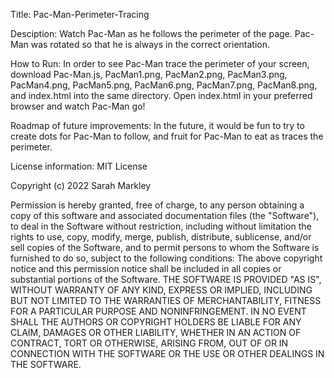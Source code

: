 Title: Pac-Man-Perimeter-Tracing

Desciption: Watch Pac-Man as he follows the perimeter of the page. Pac-Man was rotated so that he is always in the correct orientation.

How to Run: In order to see Pac-Man trace the perimeter of your screen, download Pac-Man.js, PacMan1.png, PacMan2.png, PacMan3.png, PacMan4.png, PacMan5.png, PacMan6.png, PacMan7.png, PacMan8.png, and index.html into the same directory. Open index.html in your preferred browser and watch Pac-Man go!

Roadmap of future improvements: In the future, it would be fun to try to create dots for Pac-Man to follow, and fruit for Pac-Man to eat as traces the perimeter. 

License information: MIT License

Copyright (c) 2022 Sarah Markley

Permission is hereby granted, free of charge, to any person obtaining a copy of this software and associated documentation files (the "Software"), to deal in the Software without restriction, including without limitation the rights to use, copy, modify, merge, publish, distribute, sublicense, and/or sell copies of the Software, and to permit persons to whom the Software is furnished to do so, subject to the following conditions: The above copyright notice and this permission notice shall be included in all copies or substantial portions of the Software. THE SOFTWARE IS PROVIDED "AS IS", WITHOUT WARRANTY OF ANY KIND, EXPRESS OR IMPLIED, INCLUDING BUT NOT LIMITED TO THE WARRANTIES OF MERCHANTABILITY, FITNESS FOR A PARTICULAR PURPOSE AND NONINFRINGEMENT. IN NO EVENT SHALL THE AUTHORS OR COPYRIGHT HOLDERS BE LIABLE FOR ANY CLAIM, DAMAGES OR OTHER LIABILITY, WHETHER IN AN ACTION OF CONTRACT, TORT OR OTHERWISE, ARISING FROM, OUT OF OR IN CONNECTION WITH THE SOFTWARE OR THE USE OR OTHER DEALINGS IN THE SOFTWARE.
